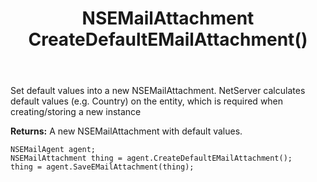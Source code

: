 ﻿---
uid: crmscript_ref_NSEMailAgent_CreateDefaultEMailAttachment
title: NSEMailAttachment CreateDefaultEMailAttachment()
intellisense: NSEMailAgent.CreateDefaultEMailAttachment
keywords: NSEMailAgent, CreateDefaultEMailAttachment
so.topic: reference
---
	  
Set default values into a new NSEMailAttachment.
NetServer calculates default values (e.g. Country) on the entity, which is required when creating/storing a new instance
	  
**Returns:** A new NSEMailAttachment with default values.

```crmscript
NSEMailAgent agent;
NSEMailAttachment thing = agent.CreateDefaultEMailAttachment();
thing = agent.SaveEMailAttachment(thing);
```

